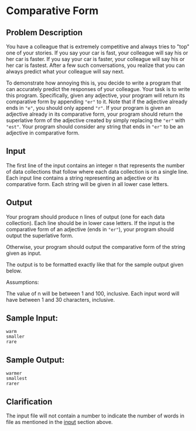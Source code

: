 # Comparative Form

## Problem Description

You have a colleague that is extremely competitive and always tries to "top" 
one of your stories. If you say your car is fast, your colleague will say his 
or her car is faster. If you say your car is faster, your colleague will say 
his or her car is fastest. After a few such conversations, you realize that 
you can always predict what your colleague will say next.

To demonstrate how annoying this is, you decide to write a program that can 
accurately predict the responses of your colleague. Your task is to write this 
program. Specifically, given any adjective, your program will return its 
comparative form by appending `"er"` to it. Note that if the adjective already 
ends in `"e"`, you should only append `"r"`. If your program is given an 
adjective already in its comparative form, your program should return the 
superlative form of the adjective created by simply replacing the `"er"` with 
`"est"`. Your program should consider any string that ends in `"er"` to be an 
adjective in comparative form.

## Input

The first line of the input contains an integer n that represents the 
number of data collections that follow where each data collection is on a 
single line. Each input line contains a string representing an adjective 
or its comparative form. Each string will be given in all lower case letters.

## Output

Your program should produce n lines of output (one for each data collection). 
Each line should be in lower case letters. If the input is the comparative 
form of an adjective (ends in `"er"`), your program should output the 
superlative form. 

Otherwise, your program should output the comparative form of the string 
given as input. 

The output is to be formatted exactly like that for the sample output 
given below.

Assumptions:

The value of n will be between 1 and 100, inclusive. Each input word will have 
between 1 and 30 characters, inclusive.

## Sample Input:

    warm
    smaller
    rare
    
## Sample Output:

    warmer
    smallest
    rarer

## Clarification

The input file will not contain a number to indicate the number of words in 
file as mentioned in the [input](#input) section above.
